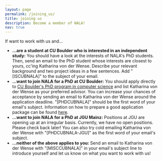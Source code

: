 ```yaml
---
layout: page
permalink: /joining_us/
title: joining us
description: Become a member of NALA!
nav: true
---
```


If want to work with us and...<br>
<ul>
<li> <b>...are a student at CU Boulder who is interested in an independent study:</b> You should have a look at the interests of NALA's PhD students. Then, send an email to the PhD student whose interests are closest to yours, cc'ing Katharina von der Wense. Describe your relevant background and two project ideas in a few sentences. Add "[ISCUBNALA]" to the subject of your email.
<li> <b>...want to join NALA for a PhD at CU Boulder:</b> You should apply directly to <a target="_blank" href="https://www.colorado.edu/cs/admissions/graduate-admissions">CU Boulder's PhD program in computer science</a> and list Katharina von der Wense as your preferred advisor. You can increase your chances of acceptance by sending an email to Katharina von der Wense around the application deadline. "[PHDCUBNALA]" should be the first word of your email's subject. Information on how to prepare a good application package can be found <a target="_blank" href="https://www.colorado.edu/cs/admissions/graduate-admissions/how-apply">here</a>. 
<li> <b>...want to join NALA for a PhD at JGU Mainz:</b> Positions at JGU are opening up at an irregular basis. Currently, we have no open positions. Please check back later! You can also try cold emailing Katharina von der Wense with "[PHDCUBNALA-JGU]" as the first word of your email's subject.
<li> <b>...neither of the above applies to you:</b> Send an email to Katharina von der Wense with "[MISCCUBNALA]" in your email's subject line to introduce yourself and let us know on what you want to work with us!

